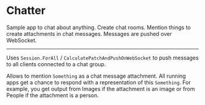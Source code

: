 # Chatter
Sample app to chat about anything. Create chat rooms. Mention things to create attachments in chat messages. Messages are pushed over WebSocket.

---

Uses `Session.ForAll` / `CalculatePatchAndPushOnWebSocket` to push messages to all clients connected to a chat group.

Allows to mention `Something` as a chat message attachment. All running apps get a chance to respond with a representation of this `Something`. For example, you get output from Images if the attachment is an image or from People if the attachment is a person.
